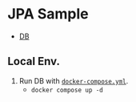# JPA Sample

- [DB](db)

## Local Env.

1. Run DB with [`docker-compose.yml`](docker-compose.yml).
    - `docker compose up -d`